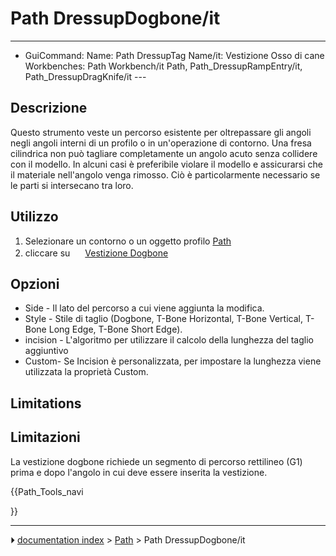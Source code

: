 # Path DressupDogbone/it
---
- GuiCommand:   Name: Path DressupTag   Name/it: Vestizione Osso di cane   Workbenches: Path Workbench/it   Path, Path_DressupRampEntry/it, Path_DressupDragKnife/it ---


</div>



## Descrizione


<div class="mw-translate-fuzzy">

Questo strumento veste un percorso esistente per oltrepassare gli angoli negli angoli interni di un profilo o in un\'operazione di contorno. Una fresa cilindrica non può tagliare completamente un angolo acuto senza collidere con il modello. In alcuni casi è preferibile violare il modello e assicurarsi che il materiale nell\'angolo venga rimosso. Ciò è particolarmente necessario se le parti si intersecano tra loro.


</div>



## Utilizzo


<div class="mw-translate-fuzzy">

1.  Selezionare un contorno o un oggetto profilo [Path](Path_Workbench/it.md)
2.  cliccare su <img alt="" src=images/Path_Dressup.png  style="width:16px;"> [Vestizione Dogbone](Path_DressupDogbone/it.md)


</div>



## Opzioni


<div class="mw-translate-fuzzy">

-   Side - Il lato del percorso a cui viene aggiunta la modifica.
-   Style - Stile di taglio (Dogbone, T-Bone Horizontal, T-Bone Vertical, T-Bone Long Edge, T-Bone Short Edge).
-   incision - L\'algoritmo per utilizzare il calcolo della lunghezza del taglio aggiuntivo
-   Custom- Se Incision è personalizzata, per impostare la lunghezza viene utilizzata la proprietà Custom.


</div>

## Limitations


<div class="mw-translate-fuzzy">

## Limitazioni

La vestizione dogbone richiede un segmento di percorso rettilineo (G1) prima e dopo l\'angolo in cui deve essere inserita la vestizione.


</div>





{{Path_Tools_navi

}}



---
⏵ [documentation index](../README.md) > [Path](Path_Workbench.md) > Path DressupDogbone/it
